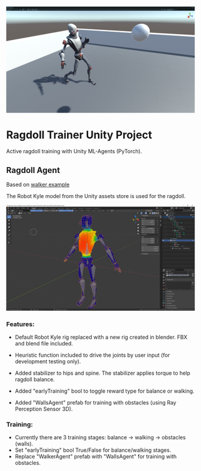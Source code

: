 ![Ragdoll Screenshot](/docs/RagdollScreenshot.png)

# Ragdoll Trainer Unity Project

Active ragdoll training with Unity ML-Agents (PyTorch). 

## Ragdoll Agent

Based on [walker example](https://github.com/Unity-Technologies/ml-agents/blob/main/docs/Learning-Environment-Examples.md)

The Robot Kyle model from the Unity assets store is used for the ragdoll.

![RobotKyleBlend Image](/docs/RobotKyleBlend.png)

### Features:

* Default Robot Kyle rig replaced with a new rig created in blender. FBX and blend file included.

* Heuristic function included to drive the joints by user input (for development testing only).

* Added stabilizer to hips and spine. The stabilizer applies torque to help ragdoll balance.

* Added "earlyTraining" bool to toggle reward type for balance or walking.

* Added "WallsAgent" prefab for training with obstacles (using Ray Perception Sensor 3D).

### Training:

* Currently there are 3 training stages: balance -> walking -> obstacles (walls).
* Set "earlyTraining" bool True/False for balance/walking stages.
* Replace "WalkerAgent" prefab with "WallsAgent" for training with obstacles.

